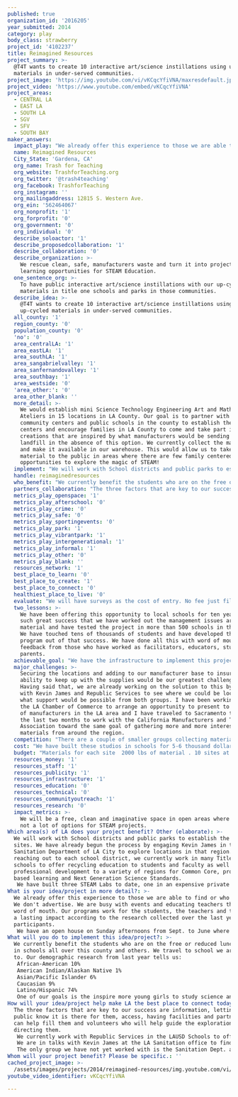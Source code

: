 ```yaml
---
published: true
organization_id: '2016205'
year_submitted: 2014
category: play
body_class: strawberry
project_id: '4102237'
title: Reimagined Resources
project_summary: >-
  @T4T wants to create 10 interactive art/science instillations using up-cycled
  materials in under-served communities.
project_image: 'https://img.youtube.com/vi/vKCqcYfiVNA/maxresdefault.jpg'
project_video: 'https://www.youtube.com/embed/vKCqcYfiVNA'
project_areas:
  - CENTRAL LA
  - EAST LA
  - SOUTH LA
  - SGV
  - SFV
  - SOUTH BAY
maker_answers:
  impact_play: "We already offer this experience to those we are able to find or who find us. We don't advertise. We are busy with events and educating teachers through word of mouth. Our programs work for the students, the teachers and they have a lasting impact according to the research collected over the last year with participants.\r\nWe have an open house on Sunday afternoons from Sept. to June where we invite the local community in Gardena to come to the warehouse and create what they are inspired to create and then take it home. There is a donation box out but there is no pressure to put anything in that box. Those who can do and those who can't take home their creation with our blessings. We would like to offer that experience to more communities."
  name: Reimagined Resources
  City_State: 'Gardena, CA'
  org_name: Trash for Teaching
  org_website: TrashforTeaching.org
  org_twitter: '@trash4teaching'
  org_facebook: TrashforTeaching
  org_instagram: ''
  org_mailingaddress: 12815 S. Western Ave.
  org_ein: '562464067'
  org_nonprofit: '1'
  org_forprofit: '0'
  org_government: '0'
  org_individual: '0'
  describe_soloactor: '1'
  describe_proposedcollaboration: '1'
  describe_collaboration: '0'
  describe_organization: >-
    We rescue clean, safe, manufacturers waste and turn it into project based
    learning opportunities for STEAM Education.
  one_sentence_org: >-
    To have public interactive art/science instillations with our up-cycled
    materials in title one schools and parks in those communities.
  describe_idea: >-
    @T4T wants to create 10 interactive art/science instillations using
    up-cycled materials in under-served communities.
  all_county: '1'
  region_county: '0'
  population_county: '0'
  'no': '0'
  area_centralLA: '1'
  area_eastLA: '1'
  area_southLA: '1'
  area_sangabrielvalley: '1'
  area_sanfernandovalley: '1'
  area_southbay: '1'
  area_westside: '0'
  'area_other:': '0'
  area_other_blank: ''
  more_detail: >-
    We would establish mini Science Technology Engineering Art and Math (STEAM)
    Ateliers in 15 locations in LA County. Our goal is to partner with local
    community centers and public schools in the county to establish these
    centers and encourage families in LA County to come and take part in the
    creations that are inspired by what manufacturers would be sending to
    landfill in the absence of this option. We currently collect the material
    and make it available in our warehouse. This would allow us to take the
    material to the public in areas where there are few family centered
    opportunities to explore the magic of STEAM!
  implement: "We will work with School districts and public parks to establish the first sites. We have already begun the process by engaging Kevin James in the Sanitation Department of LA City to explore locations in that region. We are reaching out to each school district, we currently work in many Title one schools to offer recycling education to students and faculty as well as offer professional development to a variety of regions for Common Core, project based learning and Next Generation Science Standards. \r\nWe have built three STEAM Labs to date, one in an expensive private school and two in public schools with room and very little budget. We engage the students in the design of the labs, labeling, shelving decisions and overall management of the lab is developed with the input of the students and teaching staff. Doing this in public areas would offer a broader reach to build community partners and engage the manufacturers and educators in a joint project to offer cost effective options to the creative and scientific minds in under-served populations.\r\n"
  handle: reimaginedresources
  who_benefit: "We currently benefit the students who are on the free or reduced lunch program in schools all over this county and others. We travel to school we are invited to. Our demographic research from last year tells us:\r\nAfrican-American 10%\r\nAmerican Indian/Alaskan Native 1%\r\nAsian/Pacific Islander 6% \t\r\nCaucasian 9%\t  \t\r\nLatino/Hispanic 74%\r\nOne of our goals is the inspire more young girls to study science and engineering. The effect to date has been impressive and inspires us to continue to look for more schools to work with in more communities. We encourage family time in the warehouse. This isn't a drop off facility. Parents work with their children and families begin to work cooperatively. Friendships form around discovery and accomplishment. Failure is welcome and everyone is encouraged to fail and fail and learn from each failure the way scientists and researchers learn from their failures to inform their success. We encourage second chances for material and for people."
  partners_collaboration: "The three factors that are key to our success are information, letting the public know it is there for them, access, having facilities and partners who can help fill them and volunteers who will help guide the explorations without directing them.\r\nWe currently work with Republic Services in the LAUSD Schools to offer recycling training in a fun relay program for students. We are planning to engage them further in this project to support the facilities and to advertise the program on their trucks driving all over LA County. \r\nWe are in talks with Kevin James at the LA Sanitation office to find locations and support in the effort to let manufacturers know about option for their waste materials and to inform the public of the opportunities. We will invite LAUSD to be part of the program also to inform the students of the opportunity to explore in the space and to volunteer in the space.\r\nThe only group we have not yet worked with is the Sanitation Dept. and our first meeting was scheduled for the day the water pipe broke in west LA. We are rescheduled for Aug. 6th in Kevin James office."
  metrics_play_openspace: '1'
  metrics_play_afterschool: '0'
  metrics_play_crime: '0'
  metrics_play_safe: '0'
  metrics_play_sportingevents: '0'
  metrics_play_park: '1'
  metrics_play_vibrantpark: '1'
  metrics_play_intergenerational: '1'
  metrics_play_informal: '1'
  metrics_play_other: '0'
  metrics_play_blank: ''
  resources_network: '1'
  best_place_to_learn: '0'
  best_place_to_create: '1'
  best_place_to_connect: '0'
  healthiest_place_to_live: '0'
  evaluate: "We will have surveys as the cost of entry. No fee just fill out three questions when you arrive and another three when you leave. We will work with the manufacturer to help them see the educational value of their waste in communities where the Reimagined Resources facilities are serving families.\r\nWe would be looking for information from children about what they think of science and engineering before they work with us at Reimagined Resources and then asking how they feel after working with us in the space. \r\nWe will be measuring the level of awareness of the students regarding recycling and composting. \r\nWe will invite the students to submit their plans for yearly creation festivals at the sites. "
  two_lessons: >-
    We have been offering this opportunity to local schools for ten years with
    such great success that we have worked out the management issues around the
    material and have tested the project in more than 500 schools in that time.
    We have touched tens of thousands of students and have developed this
    program out of that success. We have done all this with word of mouth and
    feedback from those who have worked as facilitators, educators, students and
    parents.
  achievable_goal: "We have the infrastructure to implement this project with the staff and volunteers in our sphere currently. We have the interest of the Sanitation Dept and Republic Services. We have the encouragement and support of over 600 members of Trash for Teaching who beg us to be in more locations for easier access for their families and students.\r\nWe are ready to implement. The only thing missing has been budget."
  major_challenges: >-
    Securing the locations and adding to our manufacturer base to insure the
    ability to keep up with the supplies would be our greatest challenges.
    Having said that, we are already working on the solution to this by meeting
    with Kevin James and Republic Services to see where we could be located and
    what support would be possible from both groups. I have been working with
    the LA Chamber of Commerce to arrange an opportunity to present to a group
    of manufacturers in the LA area and I have traveled to Sacramento twice in
    the last two months to work with the California Manufacturers and Technology
    Association toward the same goal of gathering more and more interesting
    materials from around the region.
  competition: "There are a couple of smaller groups collecting materials for art work, ReDiscover Center in West LA and RAFT in Northern California. To our knowledge there isn't anyone doing the kind of professional development for STEAM education with teachers and school districts using up-cycled materials.\r\nWe don't know of anyone doing the interactive art/science exhibits we are proposing. We have been asked by the Great Park in Irvine to propose a budget to come to their site and develop the first of these sites. They told us they have not been able to find anything like what they saw in our warehouse and have asked us to duplicate it on a smaller scale for them in Orange County. "
  cost: "We have built these studios in schools for 5-6 thousand dollars. We believe we can get them up and running with the $100,000 and then work with the Sanitation Dept., Republic Services and local Rotary clubs to keep them open with volunteer staffs and the minimal materials needed like tape, coloring materials and consumables that are not found in the waste cycle.\r\nWe have worked with the local Rotary clubs in our region to finance those costs in our own open house. We have a successful model that we would duplicate in each site using local families and community leaders to manage and support."
  budget: "Materials for each site  2000 lbs of material . 10 sites at $1.00 per lbs.\r\n$2000. per site.\r\nPersonnel/volunteers for the build out 5 people per site at $200. each \r\n$1000. per site.\r\nMisc. costs of the build in lumber, hammers, nails and the like are approx. $1000. per site.\r\nMisc. feeding the crew, cleanup, painting, and getting ready for opening\r\napprox. $1000. per site."
  resources_money: '1'
  resources_staff: '1'
  resources_publicity: '1'
  resources_infrastructure: '1'
  resources_education: '0'
  resources_technical: '0'
  resources_communityoutreach: '1'
  resources_research: '0'
  impact_metrics: >-
    We will be a free, clean and imaginative space in open areas where there are
    not a lot of options for STEAM projects.
Which area(s) of LA does your project benefit? Other (elaborate): >-
  We will work with School districts and public parks to establish the first
  sites. We have already begun the process by engaging Kevin James in the
  Sanitation Department of LA City to explore locations in that region. We are
  reaching out to each school district, we currently work in many Title one
  schools to offer recycling education to students and faculty as well as offer
  professional development to a variety of regions for Common Core, project
  based learning and Next Generation Science Standards. 
   We have built three STEAM Labs to date, one in an expensive private school and two in public schools with room and very little budget. We engage the students in the design of the labs, labeling, shelving decisions and overall management of the lab is developed with the input of the students and teaching staff. Doing this in public areas would offer a broader reach to build community partners and engage the manufacturers and educators in a joint project to offer cost effective options to the creative and scientific minds in under-served populations.
What is your idea/project in more detail?: >-
  We already offer this experience to those we are able to find or who find us.
  We don't advertise. We are busy with events and educating teachers through
  word of mouth. Our programs work for the students, the teachers and they have
  a lasting impact according to the research collected over the last year with
  participants.
   We have an open house on Sunday afternoons from Sept. to June where we invite the local community in Gardena to come to the warehouse and create what they are inspired to create and then take it home. There is a donation box out but there is no pressure to put anything in that box. Those who can do and those who can't take home their creation with our blessings. We would like to offer that experience to more communities.
What will you do to implement this idea/project?: >-
  We currently benefit the students who are on the free or reduced lunch program
  in schools all over this county and others. We travel to school we are invited
  to. Our demographic research from last year tells us:
   African-American 10%
   American Indian/Alaskan Native 1%
   Asian/Pacific Islander 6% 
   Caucasian 9%   
   Latino/Hispanic 74%
   One of our goals is the inspire more young girls to study science and engineering. The effect to date has been impressive and inspires us to continue to look for more schools to work with in more communities. We encourage family time in the warehouse. This isn't a drop off facility. Parents work with their children and families begin to work cooperatively. Friendships form around discovery and accomplishment. Failure is welcome and everyone is encouraged to fail and fail and learn from each failure the way scientists and researchers learn from their failures to inform their success. We encourage second chances for material and for people.
How will your idea/project help make LA the best place to connect today? In LA2050?: >-
  The three factors that are key to our success are information, letting the
  public know it is there for them, access, having facilities and partners who
  can help fill them and volunteers who will help guide the explorations without
  directing them.
   We currently work with Republic Services in the LAUSD Schools to offer recycling training in a fun relay program for students. We are planning to engage them further in this project to support the facilities and to advertise the program on their trucks driving all over LA County. 
   We are in talks with Kevin James at the LA Sanitation office to find locations and support in the effort to let manufacturers know about option for their waste materials and to inform the public of the opportunities. We will invite LAUSD to be part of the program also to inform the students of the opportunity to explore in the space and to volunteer in the space.
   The only group we have not yet worked with is the Sanitation Dept. and our first meeting was scheduled for the day the water pipe broke in west LA. We are rescheduled for Aug. 6th in Kevin James office.
Whom will your project benefit? Please be specific.: ''
cached_project_image: >-
  /assets/images/projects/2014/reimagined-resources/img.youtube.com/vi/vKCqcYfiVNA/maxresdefault.jpg
youtube_video_identifier: vKCqcYfiVNA

---
```

